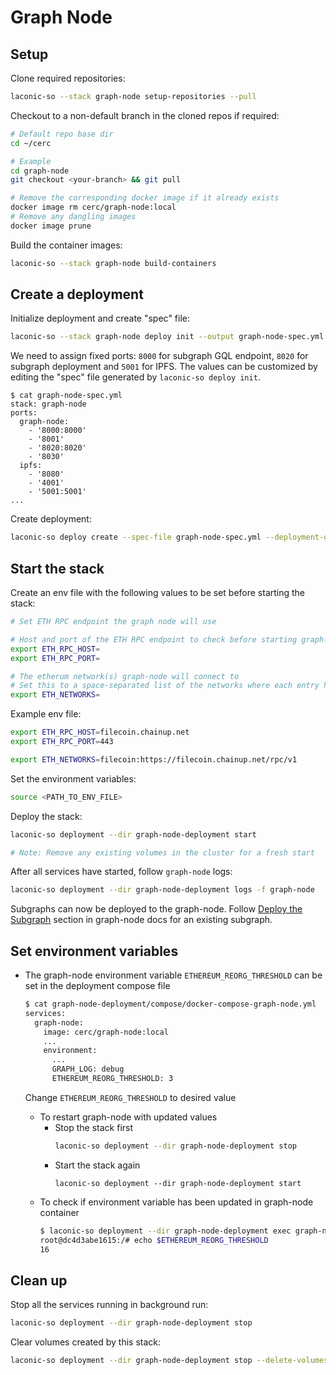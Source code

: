 # Graph Node

## Setup

Clone required repositories:

```bash
laconic-so --stack graph-node setup-repositories --pull
```

Checkout to a non-default branch in the cloned repos if required:

```bash
# Default repo base dir
cd ~/cerc

# Example
cd graph-node
git checkout <your-branch> && git pull

# Remove the corresponding docker image if it already exists
docker image rm cerc/graph-node:local
# Remove any dangling images
docker image prune
```

Build the container images:

```bash
laconic-so --stack graph-node build-containers
```

## Create a deployment

Initialize deployment and create "spec" file:

```bash
laconic-so --stack graph-node deploy init --output graph-node-spec.yml
```

We need to assign fixed ports: `8000` for subgraph GQL endpoint, `8020` for subgraph deployment and `5001` for IPFS. The values can be
customized by editing the "spec" file generated by `laconic-so deploy init`.
```
$ cat graph-node-spec.yml
stack: graph-node
ports:
  graph-node:
    - '8000:8000'
    - '8001'
    - '8020:8020'
    - '8030'
  ipfs:
    - '8080'
    - '4001'
    - '5001:5001'
...
```

Create deployment:

```bash
laconic-so deploy create --spec-file graph-node-spec.yml --deployment-dir graph-node-deployment
```

## Start the stack

Create an env file with the following values to be set before starting the stack:

```bash
# Set ETH RPC endpoint the graph node will use

# Host and port of the ETH RPC endpoint to check before starting graph-node
export ETH_RPC_HOST=
export ETH_RPC_PORT=

# The etherum network(s) graph-node will connect to
# Set this to a space-separated list of the networks where each entry has the form NAME:URL
export ETH_NETWORKS=
```

Example env file:

```bash
export ETH_RPC_HOST=filecoin.chainup.net
export ETH_RPC_PORT=443

export ETH_NETWORKS=filecoin:https://filecoin.chainup.net/rpc/v1
```

Set the environment variables:

```bash
source <PATH_TO_ENV_FILE>
```

Deploy the stack:

```bash
laconic-so deployment --dir graph-node-deployment start

# Note: Remove any existing volumes in the cluster for a fresh start
```

After all services have started, follow `graph-node` logs:

```bash
laconic-so deployment --dir graph-node-deployment logs -f graph-node
```

Subgraphs can now be deployed to the graph-node.
Follow [Deploy the Subgraph](https://github.com/graphprotocol/graph-node/blob/v0.32.0/docs/getting-started.md#24-deploy-the-subgraph) section in graph-node docs for an existing subgraph.

## Set environment variables

* The graph-node environment variable `ETHEREUM_REORG_THRESHOLD` can be set in the deployment compose file
  ```bash
  $ cat graph-node-deployment/compose/docker-compose-graph-node.yml
  services:
    graph-node:
      image: cerc/graph-node:local
      ...
      environment:
        ...
        GRAPH_LOG: debug
        ETHEREUM_REORG_THRESHOLD: 3
  ```
  Change `ETHEREUM_REORG_THRESHOLD` to desired value

  * To restart graph-node with updated values
    * Stop the stack first
      ```bash
      laconic-so deployment --dir graph-node-deployment stop
      ```
    * Start the stack again
      ```
      laconic-so deployment --dir graph-node-deployment start
      ```
  * To check if environment variable has been updated in graph-node container
      ```bash
      $ laconic-so deployment --dir graph-node-deployment exec graph-node bash
      root@dc4d3abe1615:/# echo $ETHEREUM_REORG_THRESHOLD
      16
      ```

## Clean up

Stop all the services running in background run:

```bash
laconic-so deployment --dir graph-node-deployment stop
```

Clear volumes created by this stack:

```bash
laconic-so deployment --dir graph-node-deployment stop --delete-volumes
```

